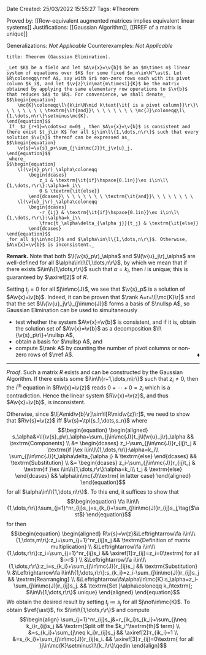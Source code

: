 <div class="topSpace"></div>

Date Created: 25/03/2022 15:55:27
Tags: #Theorem

Proved by: [[Row-equivalent augmented matrices implies equivalent linear systems]]
Justifications: [[Gaussian Algorithm]], [[RREF of a matrix is unique]]

Generalizations: _Not Applicable_
Counterexamples: _Not Applicable_

``` ad-Theorem
title: Theorem (Gaussian Elimination).

_Let $K$ be a field and let $A\v{x}=\v{b}$ be an $m\times n$ linear system of equations over $K$ for some fixed $m,n\in\N^\ast$. Let $R\coloneqq\rref A$, say with $r$ non-zero rows each with its pivot column $k_i$, and let $\v{z}\in\mat{m\times1}{K}$ be the matrix obtained by applying the same elementary row operations to $\v{b}$ that reduces $A$ to $R$. For convenience, we shall denote_
$$\begin{equation}
    \mc{K}\coloneqq\l\{k\in\N\mid k\text{\it{ is a pivot column}}\r\}\ \ \ \ \ \ \ \ \textrm{\it{and}}\ \ \ \ \ \ \ \ \mc{J}\coloneqq\l\{1,\dots,n\r\}\setminus\mc{K}.
\end{equation}$$
_If_ $z_{r+1}=\cdots=z_m=0$_, then $A\v{x}=\v{b}$ is consistent and there exist $t_j\in K$ for all $j\in\l\{1,\dots,n\r\}$ such that every solution $\v{s}$ thereof can be expressed as_
$$\begin{equation}
    \v{s}=\v{s}_p+\sum_{j\in\mc{J}}t_j\v{u}_j,
\end{equation}$$
_where_
$$\begin{equation}
    \l(\v{s}_p\r)_\alpha\coloneqq
        \begin{dcases}
            z_i & \textrm{\it{if}\hspace{0.1in}}\ex i\in\l\{1,\dots,r\r\}:\alpha=k_i\\
            0 & \textrm{\it{else}}
        \end{dcases}\ \ \ \ \ \ \ \ \textrm{\it{and}}\ \ \ \ \ \ \ \ 
    \l(\v{u}_j\r)_\alpha\coloneqq
        \begin{dcases}
            -r_{ij} & \textrm{\it{if}\hspace{0.1in}}\ex i\in\l\{1,\dots,r\r\}:\alpha=k_i\\
            \frac{t_\alpha\delta_{\alpha j}}{t_j} & \textrm{\it{else}}
        \end{dcases}
\end{equation}$$
_for all $j\in\mc{J}$ and $\alpha\in\l\{1,\dots,n\r\}$. Otherwise, $A\v{x}=\v{b}$ is inconsistent._

```

**Remark.** Note that both $\l(\v{s}_p\r)_\alpha$ and $\l(\v{u}_j\r)_\alpha$ are well-defined for all $\alpha\in\l\{1,\dots,n\r\}$, by which we mean that if there exists $i\in\l\{1,\dots,r\r\}$ such that $\alpha=k_i$, then $i$ is unique; this is guaranteed by $\axiref[2]$ of $R$.

Setting $t_j=0$ for all $j\in\mc{J}$, we see that $\v{s}_p$ is a solution of $A\v{x}=\v{b}$. Indeed, it can be proven that $\rank A=r=\l|\mc{K}\r|$ and that the set $\l\{\v{u}_j\r\}_{j\in\mc{J}}$ forms a basis of $\nullsp A$, so Gaussian Elimination can be used to simultaneously
* test whether the system $A\v{x}=\v{b}$ is consistent, and if it is, obtain the solution set of $A\v{x}=\v{b}$ as a decomposition $\l\{\v{s}_p\r\}+\nullsp A$,
* obtain a basis for $\nullsp A$, and
* compute $\rank A$ by counting the number of pivot columns or non-zero rows of $\rref A$.<span style="float:right;">$\blacklozenge$</span>

---

_Proof_. Such a matrix $R$ exists and can be constructed by the Gaussian Algorithm. If there exists some $i\in\l\{r+1,\dots,m\r\}$ such that $z_i\neq0$, then the $i^\textrm{th}$ equation in $R\v{x}=\v{z}$ reads $0+\cdots+0=z_i$ which is a contradiction. Hence the linear system $R\v{x}=\v{z}$, and thus $A\v{x}=\v{b}$, is inconsistent.

Otherwise, since $\l[A\mid\v{b}\r]\sim\l[R\mid\v{z}\r]$, we need to show that $R\v{s}=\v{z}$ iff $\v{s}=\tpl{s_1,\dots,s_n}$ where
$$\begin{equation}
    \begin{aligned}
        s_\alpha&=\l(\v{s}_p\r)_\alpha+\sum_{j\in\mc{J}}t_j\l(\v{u}_j\r)_\alpha && \textrm{Components} \\
        &=
            \begin{dcases}
                z_i-\sum_{j\in\mc{J}}r_{ij}t_j & \textrm{if }\ex i\in\l\{1,\dots,r\r\}:\alpha=k_i\\
                \sum_{j\in\mc{J}}t_\alpha\delta_{\alpha j} & \textrm{else}
            \end{dcases} && \textrm{Substitution} \\
        &=
            \begin{dcases}
                z_i-\sum_{j\in\mc{J}}r_{ij}t_j & \textrm{if }\ex i\in\l\{1,\dots,r\r\}:\alpha=k_i\\
                t_j & \textrm{else}
            \end{dcases} && \alpha\in\mc{J}\textrm{ in latter case}
    \end{aligned}
\end{equation}$$
for all $\alpha\in\l\{1,\dots,n\r\}$. To this end, it suffices to show that
$$\begin{equation}
    \fa i\in\l\{1,\dots,r\r\}:\sum_{j=1}^nr_{ij}s_j=s_{k_i}+\sum_{j\in\mc{J}}r_{ij}s_j,\tag{$\ast$}
\end{equation}$$
for then
$$\begin{equation}
    \begin{aligned}
        R\v{s}=\v{z}&\Leftrightarrow\fa i\in\l\{1,\dots,m\r\}:z_i=\sum_{j=1}^nr_{ij}s_j && \textrm{Definition of matrix multiplication} \\
        &\Leftrightarrow\fa i\in\l\{1,\dots,r\r\}:z_i=\sum_{j=1}^nr_{ij}s_i && \axiref[1]:r_{ij}=z_i=0\textrm{ for all $i>r$ } \\
        &\Leftrightarrow\fa i\in\l\{1,\dots,r\r\}:z_i=s_{k_i}+\sum_{j\in\mc{J}}r_{ij}s_j && \textrm{Substitution} \\
        &\Leftrightarrow\fa i\in\l\{1,\dots,r\r\}:s_{k_i}=z_i-\sum_{j\in\mc{J}}r_{ij}s_j && \textrm{Rearranging} \\
        &\Leftrightarrow\fa\alpha\in\mc{K}:s_\alpha=z_i-\sum_{j\in\mc{J}}r_{ij}s_j. && \textrm{Set }\alpha\coloneqq k_i\textrm{; $i\in\l\{1,\dots,r\r\}$ unique}
    \end{aligned}
\end{equation}$$
We obtain the desired result by setting $t_j\coloneqq s_j$ for all $j\not\in\mc{K}$. To obtain $\ref{\ast}$, fix $i\in\l\{1,\dots,r\r\}$ and compute
$$\begin{align}
    \sum_{j=1}^nr_{ij}s_j&=r_{ik_i}s_{k_i}+\sum_{j\neq k_i}r_{ij}s_j && \textrm{Split off the $k_i^\textrm{th}$ term} \\
    &=s_{k_i}+\sum_{j\neq k_i}r_{ij}s_j && \axiref[2]:r_{ik_i}=1 \\
    &=s_{k_i}+\sum_{j\in\mc{J}}r_{ij}s_i. && \axiref[3]:r_{ij}=0\textrm{ for all }j\in\mc{K}\setminus\l\{k_i\r\}\qedin
\end{align}$$
